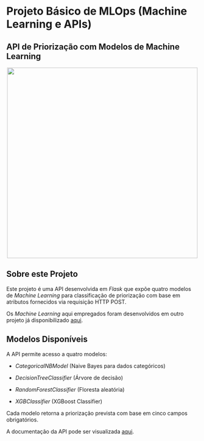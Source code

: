 # Projeto Básico de MLOps (Machine Learning e APIs) 
## API de Priorização com Modelos de Machine Learning 
<div align="center">
  <img src="https://drive.google.com/uc?export=view&id=1WdUIXOim7YvCHhwN4QUqaXVE-d2GUw-u" width="500">
</div>

## Sobre este Projeto 
Este projeto é uma API desenvolvida em _Flask_ que expõe quatro modelos de _Machine Learning_ para classificação de priorização com base em atributos fornecidos via requisição HTTP POST.

Os _Machine Learning_ aqui empregados foram desenvolvidos em outro projeto já disponibilizado <a href="https://github.com/Adenilson-silva/sicor" target="_blank">aqui</a>.

## Modelos Disponíveis
A API permite acesso a quatro modelos:

- _CategoricalNBModel_ (Naive Bayes para dados categóricos)

- _DecisionTreeClassifier_ (Árvore de decisão)

- _RandomForestClassifier_ (Floresta aleatória)

- _XGBClassifier_ (XGBoost Classifier)

Cada modelo retorna a priorização prevista com base em cinco campos obrigatórios.

A documentação da API pode ser visualizada <a href="https://documenter.getpostman.com/view/17572991/2sB2qaiMfH" target="_blank">aqui</a>.
